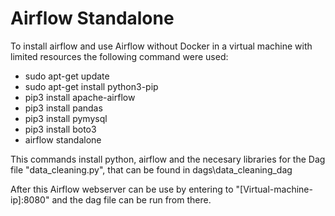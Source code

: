 # Airflow Standalone

To install airflow and use Airflow without Docker in a virtual machine with limited resources the following command were used:

* sudo apt-get update
* sudo apt-get install python3-pip
* pip3 install apache-airflow
* pip3 install pandas
* pip3 install pymysql
* pip3 install boto3
* airflow standalone

This commands install python, airflow and the necesary libraries for the Dag file "data_cleaning.py", that can be found in dags\data_cleaning_dag

After this Airflow webserver can be use by entering to "[Virtual-machine-ip]:8080" and the dag file can be run from there.

